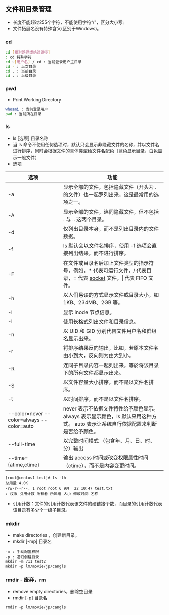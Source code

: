## 文件和目录管理

- 长度不能超过255个字符，不能使用字符“/”，区分大小写;
- 文件拓展名没有特殊含义(区别于Windows)。

### cd

```bash
cd [相对路径或绝对路径]
: cd 特殊字符
cd ~[用户名] / cd : 当前登录用户主目录
cd - : 上次目录
cd . : 当前目录
cd . : 上级目录
```

### pwd

- Print Working Directory

```bash
whoami : 当前登录用户
pwd : 当前所在目录
```

### ls

- ls [选项] 目录名称
- 当 ls 命令不使用任何选项时，默认只会显示非隐藏文件的名称，并以文件名进行排序，同时会根据文件的具体类型给文件名配色（蓝色显示目录，白色显示一般文件） 
- 选项

| 选项                                      | 功能                                                         |
| ----------------------------------------- | ------------------------------------------------------------ |
| -a                                        | 显示全部的文件，包括隐藏文件（开头为 . 的文件）也一起罗列出来，这是最常用的选项之一。 |
| -A                                        | 显示全部的文件，连同隐藏文件，但不包括 . 与 .. 这两个目录。  |
| -d                                        | 仅列出目录本身，而不是列出目录内的文件数据。                 |
| -f                                        | ls 默认会以文件名排序，使用 -f 选项会直接列出结果，而不进行排序。 |
| -F                                        | 在文件或目录名后加上文件类型的指示符号，例如，* 代表可运行文件，/ 代表目录，= 代表 [socket](http://c.biancheng.net/socket/) 文件，\| 代表 FIFO 文件。 |
| -h                                        | 以人们易读的方式显示文件或目录大小，如 1KB、234MB、2GB 等。  |
| -i                                        | 显示 inode 节点信息。                                        |
| -l                                        | 使用长格式列出文件和目录信息。                               |
| -n                                        | 以 UID 和 GID 分别代替文件用户名和群组名显示出来。           |
| -r                                        | 将排序结果反向输出，比如，若原本文件名由小到大，反向则为由大到小。 |
| -R                                        | 连同子目录内容一起列出来，等於将该目录下的所有文件都显示出来。 |
| -S                                        | 以文件容量大小排序，而不是以文件名排序。                     |
| -t                                        | 以时间排序，而不是以文件名排序。                             |
| --color=never --color=always --color=auto | never 表示不依据文件特性给予颜色显示。 always 表示显示颜色，ls 默认采用这种方式。 auto 表示让系统自行依据配置来判断是否给予颜色。 |
| --full-time                               | 以完整时间模式 （包含年、月、日、时、分）输出                |
| --time={atime,ctime}                      | 输出 access 时间或改变权限属性时间（ctime），而不是内容变更时间。 |

```
[root@centos1 test]# ls -lh
总用量 4.0K
-rw-r--r--. 1 root root 6 9月  22 10:47 test.txt
: 权限 引用计数 所有者 所属组 大小 修改时间 名称
```

- 引用计数：文件的引用计数代表该文件的硬链接个数，而目录的引用计数代表该目录有多少个一级子目录。

### mkdir

- make directories ，创建新目录。
- mkdir [-mp] 目录名

```
-m : 手动配置权限
-p : 递归创建目录
mkdir -m 711 test2
mkdir -p lm/movie/jp/cangls
```

### rmdir - 废弃，rm

- remove empty directories，删除空目录 
- rmdir [-p] 目录名

```
rmdir -p lm/movie/jp/cangls
```

